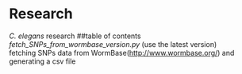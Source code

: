 # Research
<i>C. elegans</i> research
##table of contents
*fetch_SNPs_from_wormbase_version.py* (use the latest version)  
fetching SNPs data from WormBase(http://www.wormbase.org/) and generating a csv file  
  

